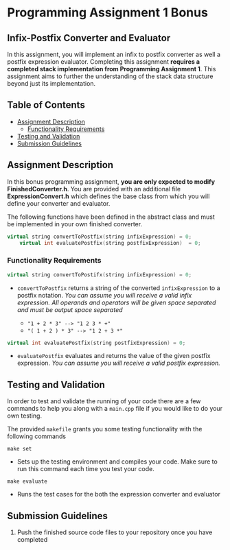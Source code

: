 # Programming Assignment 1 Bonus
## Infix-Postfix Converter and Evaluator

In this assignment, you will implement an infix to postfix converter as well a postfix expression evaluator. Completing this assignment **requires a completed stack implementation from Programming Assignment 1**. This assignment aims to further the understanding of the stack data structure beyond just its implementation.

## Table of Contents

- [Assignment Description](#assignment-description)
  - [Functionality Requirements](#functionality-requirements)
- [Testing and Validation](#testing-and-validation)
- [Submission Guidelines](#submission-guidelines)

## Assignment Description

In this bonus programming assignment, **you are only expected to modify FinishedConverter.h**. You are provided with an additional file **ExpressionConvert.h** which defines the base class from which you will define your converter and evaluator.

The following functions have been defined in the abstract class and must be implemented in your own finished converter.

```cpp
virtual string convertToPostfix(string infixExpression) = 0;
    virtual int evaluatePostfix(string postfixExpression)  = 0;
```

### Functionality Requirements 

```cpp
virtual string convertToPostifx(string infixExpression) = 0;
```
* `convertToPostfix` returns a string of the converted `infixExpression` to a postfix notation. *You can assume you will receive a valid infix expression. All operands and operators will be given space separated and must be output space separated*

  * `"1 + 2 * 3" --> "1 2 3 * +"`
  * `"( 1 + 2 ) * 3" --> "1 2 + 3 *"`


```cpp
virtual int evaluatePostfix(string postfixExpression) = 0;
```
* `evaluatePostfix` evaluates and returns the value of the given postfix expression. *You can assume you will receive a valid postfix expression.*

## Testing and Validation

In order to test and validate the running of your code there are a few commands to help you along with a `main.cpp` file if you would like to do your own testing. 

The provided `makefile` grants you some testing functionality with the following commands

`make set` 
* Sets up the testing environment and compiles your code. Make sure to run this command each time you test your code.

`make evaluate`
* Runs the test cases for the both the expression converter and evaluator

## Submission Guidelines

1. Push the finished source code files to your repository once you have completed